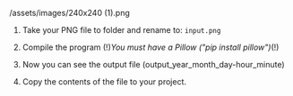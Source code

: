 /assets/images/240x240 (1).png
1. Take your PNG file to folder and rename to:  `input.png`
                           
2. Compile the program 
(!)_You must have a Pillow ("pip install pillow")_(!)

3. Now you can see the output file (output_year_month_day-hour_minute)
                          
4. Copy the contents of the file to your project.                            